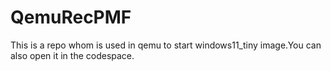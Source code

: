 # QemuRecPMF

This is a repo whom is used in qemu to start windows11_tiny image.You can also open it in the codespace.

